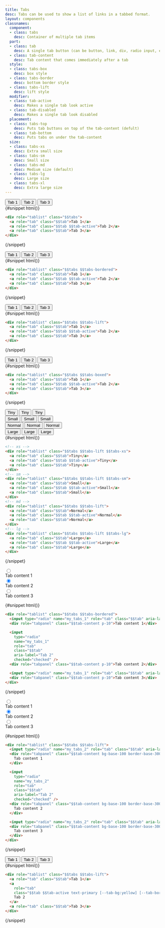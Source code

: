 ```yaml
---
title: Tabs
desc: Tabs can be used to show a list of links in a tabbed format.
layout: components
classnames:
  component:
  - class: tabs
    desc: Container of multiple tab items
  part:
  - class: tab
    desc: A single tab button (can be button, link, div, radio input, etc)
  - class: tab-content
    desc: Tab content that comes immediately after a tab
  style:
  - class: tabs-box
    desc: box style
  - class: tabs-border
    desc: bottom border style
  - class: tabs-lift
    desc: lift style
  modifier:
  - class: tab-active
    desc: Makes a single tab look active
  - class: tab-disabled
    desc: Makes a single tab look disabled
  placement:
  - class: tabs-top
    desc: Puts tab buttons on top of the tab-content (defult)
  - class: tab-bottom
    desc: Puts tabs on under the tab-content
  size:
  - class: tabs-xs
    desc: Extra small size
  - class: tabs-sm
    desc: Small size
  - class: tabs-md
    desc: Medium size (default)
  - class: tabs-lg
    desc: Large size
  - class: tabs-xl
    desc: Extra large size
---
```


<script>
  import Component from "$components/Component.svelte"
</script>

<Component title="Tabs">
<div role="tablist" class="tabs">
  <button role="tab" class="tab">Tab 1</button>
  <button role="tab" class="tab tab-active">Tab 2</button>
  <button role="tab" class="tab">Tab 3</button>
</div>
{#snippet html()}

```html
<div role="tablist" class="$$tabs">
  <a role="tab" class="$$tab">Tab 1</a>
  <a role="tab" class="$$tab $$tab-active">Tab 2</a>
  <a role="tab" class="$$tab">Tab 3</a>
</div>
```

{/snippet}
</Component>

<Component title="Bordered">
<div role="tablist" class="tabs tabs-bordered">
  <button role="tab" class="tab">Tab 1</button>
  <button role="tab" class="tab tab-active">Tab 2</button>
  <button role="tab" class="tab">Tab 3</button>
</div>
{#snippet html()}

```html
<div role="tablist" class="$$tabs $$tabs-bordered">
  <a role="tab" class="$$tab">Tab 1</a>
  <a role="tab" class="$$tab $$tab-active">Tab 2</a>
  <a role="tab" class="$$tab">Tab 3</a>
</div>
```

{/snippet}
</Component>

<Component title="Lifted">
<div role="tablist" class="tabs tabs-lift">
  <button role="tab" class="tab">Tab 1</button>
  <button role="tab" class="tab tab-active">Tab 2</button>
  <button role="tab" class="tab">Tab 3</button>
</div>
{#snippet html()}

```html
<div role="tablist" class="$$tabs $$tabs-lift">
  <a role="tab" class="$$tab">Tab 1</a>
  <a role="tab" class="$$tab $$tab-active">Tab 2</a>
  <a role="tab" class="$$tab">Tab 3</a>
</div>
```

{/snippet}
</Component>

<Component title="Boxed">
<div role="tablist" class="tabs tabs-boxed">
  <button role="tab" class="tab">Tab 1</button>
  <button role="tab" class="tab tab-active">Tab 2</button>
  <button role="tab" class="tab">Tab 3</button>
</div>
{#snippet html()}

```html
<div role="tablist" class="$$tabs $$tabs-boxed">
  <a role="tab" class="$$tab">Tab 1</a>
  <a role="tab" class="$$tab $$tab-active">Tab 2</a>
  <a role="tab" class="$$tab">Tab 3</a>
</div>
```

{/snippet}
</Component>

<Component title="Sizes">
<div class="flex flex-col items-center gap-6">
  <div role="tablist" class="tabs tabs-lift tabs-xs">
    <button role="tab" class="tab">Tiny</button>
    <button role="tab" class="tab tab-active">Tiny</button>
    <button role="tab" class="tab">Tiny</button>
  </div>
  <div role="tablist" class="tabs tabs-lift tabs-sm">
    <button role="tab" class="tab">Small</button>
    <button role="tab" class="tab tab-active">Small</button>
    <button role="tab" class="tab">Small</button>
  </div>
  <div role="tablist" class="tabs tabs-lift">
    <button role="tab" class="tab">Normal</button>
    <button role="tab" class="tab tab-active">Normal</button>
    <button role="tab" class="tab">Normal</button>
  </div>
  <div role="tablist" class="tabs tabs-lift tabs-lg">
    <button role="tab" class="tab">Large</button>
    <button role="tab" class="tab tab-active">Large</button>
    <button role="tab" class="tab">Large</button>
  </div>
</div>
{#snippet html()}

```html
<!-- xs -->
<div role="tablist" class="$$tabs $$tabs-lift $$tabs-xs">
  <a role="tab" class="$$tab">Tiny</a>
  <a role="tab" class="$$tab $$tab-active">Tiny</a>
  <a role="tab" class="$$tab">Tiny</a>
</div>
<!-- sm -->
<div role="tablist" class="$$tabs $$tabs-lift $$tabs-sm">
  <a role="tab" class="$$tab">Small</a>
  <a role="tab" class="$$tab $$tab-active">Small</a>
  <a role="tab" class="$$tab">Small</a>
</div>
<!-- md -->
<div role="tablist" class="$$tabs $$tabs-lift">
  <a role="tab" class="$$tab">Normal</a>
  <a role="tab" class="$$tab $$tab-active">Normal</a>
  <a role="tab" class="$$tab">Normal</a>
</div>
<!-- lg -->
<div role="tablist" class="$$tabs $$tabs-lift $$tabs-lg">
  <a role="tab" class="$$tab">Large</a>
  <a role="tab" class="$$tab $$tab-active">Large</a>
  <a role="tab" class="$$tab">Large</a>
</div>
```

{/snippet}
</Component>

<Component title="radio tab bordered + tab content">
<div role="tablist" class="tabs tabs-bordered w-full my-10 lg:mx-10">
  <input type="radio" name="my_tabs_1" role="tab" class="tab" aria-label="Tab 1" />
  <div role="tabpanel" class="tab-content p-10">Tab content 1</div>

  <input type="radio" name="my_tabs_1" role="tab" class="tab" aria-label="Tab 2" checked="checked" />
  <div role="tabpanel" class="tab-content p-10">Tab content 2</div>

  <input type="radio" name="my_tabs_1" role="tab" class="tab" aria-label="Tab 3" />
  <div role="tabpanel" class="tab-content p-10">Tab content 3</div>
</div>

{#snippet html()}

```html
<div role="tablist" class="$$tabs $$tabs-bordered">
  <input type="radio" name="my_tabs_1" role="tab" class="$$tab" aria-label="Tab 1" />
  <div role="tabpanel" class="$$tab-content p-10">Tab content 1</div>

  <input
    type="radio"
    name="my_tabs_1"
    role="tab"
    class="$$tab"
    aria-label="Tab 2"
    checked="checked" />
  <div role="tabpanel" class="$$tab-content p-10">Tab content 2</div>

  <input type="radio" name="my_tabs_1" role="tab" class="$$tab" aria-label="Tab 3" />
  <div role="tabpanel" class="$$tab-content p-10">Tab content 3</div>
</div>
```

{/snippet}
</Component>

<Component title="radio tab lift + tab content">
<div role="tablist" class="tabs tabs-lift w-full my-10 lg:mx-10">
  <input type="radio" name="my_tabs_2" role="tab" class="tab" aria-label="Tab 1" />
  <div role="tabpanel" class="tab-content bg-base-100 border-base-300 rounded-box p-6 pe-32">Tab content 1</div>

  <input type="radio" name="my_tabs_2" role="tab" class="tab" aria-label="Tab 2" checked="checked" />
  <div role="tabpanel" class="tab-content bg-base-100 border-base-300 rounded-box p-6 pe-32">Tab content 2</div>

  <input type="radio" name="my_tabs_2" role="tab" class="tab" aria-label="Tab 3" />
  <div role="tabpanel" class="tab-content bg-base-100 border-base-300 rounded-box p-6 pe-32">Tab content 3</div>
</div>

{#snippet html()}

```html
<div role="tablist" class="$$tabs $$tabs-lift">
  <input type="radio" name="my_tabs_2" role="tab" class="$$tab" aria-label="Tab 1" />
  <div role="tabpanel" class="$$tab-content bg-base-100 border-base-300 rounded-box p-6">
    Tab content 1
  </div>

  <input
    type="radio"
    name="my_tabs_2"
    role="tab"
    class="$$tab"
    aria-label="Tab 2"
    checked="checked" />
  <div role="tabpanel" class="$$tab-content bg-base-100 border-base-300 rounded-box p-6">
    Tab content 2
  </div>

  <input type="radio" name="my_tabs_2" role="tab" class="$$tab" aria-label="Tab 3" />
  <div role="tabpanel" class="$$tab-content bg-base-100 border-base-300 rounded-box p-6">
    Tab content 3
  </div>
</div>
```

{/snippet}
</Component>

<Component title="Tabs with custom color">
<div role="tablist" class="tabs tabs-lift">
  <button role="tab" class="tab">Tab 1</button>
  <button role="tab" class="tab tab-active [--tab-bg:yellow] [--tab-border-color:orange] text-primary">Tab 2</button>
  <button role="tab" class="tab">Tab 3</button>
</div>
{#snippet html()}

```html
<div role="tablist" class="$$tabs $$tabs-lift">
  <a role="tab" class="$$tab">Tab 1</a>
  <a
    role="tab"
    class="$$tab $$tab-active text-primary [--tab-bg:yellow] [--tab-border-color:orange]">
    Tab 2
  </a>
  <a role="tab" class="$$tab">Tab 3</a>
</div>
```

{/snippet}
</Component>

